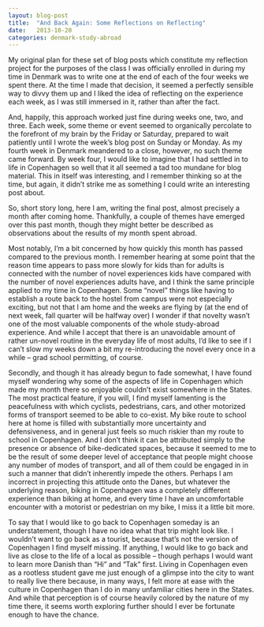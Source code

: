 ```yaml
---
layout: blog-post
title:  "And Back Again: Some Reflections on Reflecting"
date:   2013-10-20
categories: denmark-study-abroad
---
```


My original plan for these set of blog posts which constitute my reflection project for the purposes of the class I was officially enrolled in during my time in Denmark was to write one at the end of each of the four weeks we spent there. At the time I made that decision, it seemed a perfectly sensible way to divvy them up and I liked the idea of reflecting on the experience each week, as I was still immersed in it, rather than after the fact.

And, happily, this approach worked just fine during weeks one, two, and three. Each week, some theme or event seemed to organically percolate to the forefront of my brain by the Friday or Saturday, prepared to wait patiently until I wrote the week’s blog post on Sunday or Monday. As my fourth week in Denmark meandered to a close, however, no such theme came forward. By week four, I would like to imagine that I had settled in to life in Copenhagen so well that it all seemed a tad too mundane for blog material. This in itself was interesting, and I remember thinking so at the time, but again, it didn’t strike me as something I could write an interesting post about.

So, short story long, here I am, writing the final post, almost precisely a month after coming home. Thankfully, a couple of themes have emerged over this past month, though they might better be described as observations about the results of my month spent abroad.

Most notably, I’m a bit concerned by how quickly this month has passed compared to the previous month. I remember hearing at some point that the reason time appears to pass more slowly for kids than for adults is connected with the number of novel experiences kids have compared with the number of novel experiences adults have, and I think the same principle applied to my time in Copenhagen. Some “novel” things like having to establish a route back to the hostel from campus were not especially exciting, but not that I am home and the weeks are flying by (at the end of next week, fall quarter will be halfway over) I wonder if that novelty wasn’t one of the most valuable components of the whole study-abroad experience. And while I accept that there is an unavoidable amount of rather un-novel routine in the everyday life of most adults, I’d like to see if I can’t slow my weeks down a bit my re-introducing the novel every once in a while – grad school permitting, of course.

Secondly, and though it has already begun to fade somewhat, I have found myself wondering why some of the aspects of life in Copenhagen which made my month there so enjoyable couldn’t exist somewhere in the States. The most practical feature, if you will, I find myself lamenting is the peacefulness with which cyclists, pedestrians, cars, and other motorized forms of transport seemed to be able to co-exist. My bike route to school here at home is filled with substantially more uncertainty and defensiveness, and in general just feels so much riskier than my route to school in Copenhagen. And I don’t think it can be attributed simply to the presence or absence of bike-dedicated spaces, because it seemed to me to be the result of some deeper level of acceptance that people might choose any number of modes of transport, and all of them could be engaged in in such a manner that didn’t inherently impede the others. Perhaps I am incorrect in projecting this attitude onto the Danes, but whatever the underlying reason, biking in Copenhagen was a completely different experience than biking at home, and every time I have an uncomfortable encounter with a motorist or pedestrian on my bike, I miss it a little bit more.

To say that I would like to go back to Copenhagen someday is an understatement, though I have no idea what that trip might look like. I wouldn’t want to go back as a tourist, because that’s not the version of Copenhagen I find myself missing. If anything, I would like to go back and live as close to  the life of a local as possible – though perhaps I would want to learn more Danish than “Hi” and “Tak” first. Living in Copenhagen even as a rootless student gave me just enough of a glimpse into the city to want to really live there because, in many ways, I felt more at ease with the culture in Copenhagen than I do in many unfamiliar cities here in the States. And while that perception is of course heavily colored by the nature of my time there, it seems worth exploring further should I ever be fortunate enough to have the chance.
